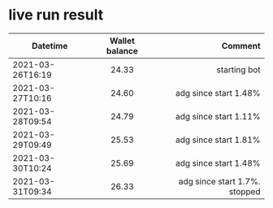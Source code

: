 # live run result
|    Datetime      | Wallet balance |        Comment     |
|------------------|:--------------:|-------------------:|
| 2021-03-26T16:19 |     24.33      |  starting bot      |
| 2021-03-27T10:16 |     24.60      |  adg since start 1.48%   |
| 2021-03-28T09:54 |     24.79      |  adg since start 1.11%   |
| 2021-03-29T09:49 |     25.53      |  adg since start 1.81%   |
| 2021-03-30T10:24 |     25.69      |  adg since start 1.48%   |
| 2021-03-31T09:34 |     26.33      |  adg since start 1.7%.  stopped  |



